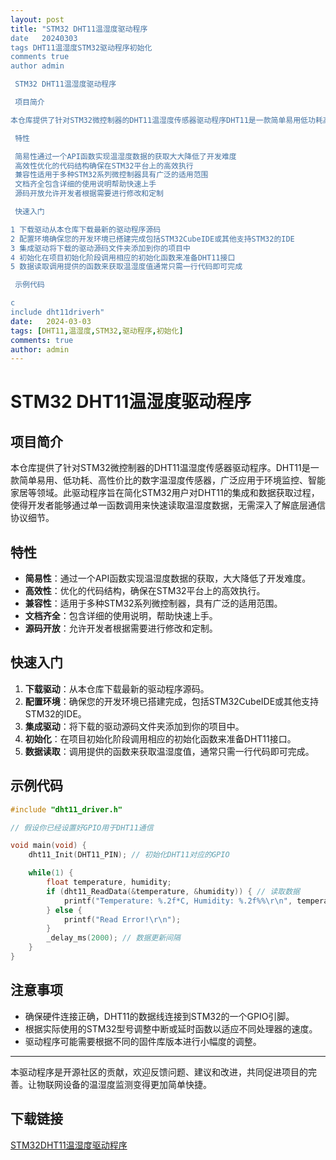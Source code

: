 ```yaml
---
layout: post
title: "STM32 DHT11温湿度驱动程序
date   20240303
tags DHT11温湿度STM32驱动程序初始化
comments true
author admin

 STM32 DHT11温湿度驱动程序

 项目简介

本仓库提供了针对STM32微控制器的DHT11温湿度传感器驱动程序DHT11是一款简单易用低功耗高性价比的数字温湿度传感器广泛应用于环境监控智能家居等领域此驱动程序旨在简化STM32用户对DHT11的集成和数据获取过程使得开发者能够通过单一函数调用来快速读取温湿度数据无需深入了解底层通信协议细节

 特性

 简易性通过一个API函数实现温湿度数据的获取大大降低了开发难度
 高效性优化的代码结构确保在STM32平台上的高效执行
 兼容性适用于多种STM32系列微控制器具有广泛的适用范围
 文档齐全包含详细的使用说明帮助快速上手
 源码开放允许开发者根据需要进行修改和定制

 快速入门

1 下载驱动从本仓库下载最新的驱动程序源码
2 配置环境确保您的开发环境已搭建完成包括STM32CubeIDE或其他支持STM32的IDE
3 集成驱动将下载的驱动源码文件夹添加到你的项目中
4 初始化在项目初始化阶段调用相应的初始化函数来准备DHT11接口
5 数据读取调用提供的函数来获取温湿度值通常只需一行代码即可完成

 示例代码

c
include dht11driverh"
date:   2024-03-03
tags: [DHT11,温湿度,STM32,驱动程序,初始化]
comments: true
author: admin
---
```

# STM32 DHT11温湿度驱动程序

## 项目简介

本仓库提供了针对STM32微控制器的DHT11温湿度传感器驱动程序。DHT11是一款简单易用、低功耗、高性价比的数字温湿度传感器，广泛应用于环境监控、智能家居等领域。此驱动程序旨在简化STM32用户对DHT11的集成和数据获取过程，使得开发者能够通过单一函数调用来快速读取温湿度数据，无需深入了解底层通信协议细节。

## 特性

- **简易性**：通过一个API函数实现温湿度数据的获取，大大降低了开发难度。
- **高效性**：优化的代码结构，确保在STM32平台上的高效执行。
- **兼容性**：适用于多种STM32系列微控制器，具有广泛的适用范围。
- **文档齐全**：包含详细的使用说明，帮助快速上手。
- **源码开放**：允许开发者根据需要进行修改和定制。

## 快速入门

1. **下载驱动**：从本仓库下载最新的驱动程序源码。
2. **配置环境**：确保您的开发环境已搭建完成，包括STM32CubeIDE或其他支持STM32的IDE。
3. **集成驱动**：将下载的驱动源码文件夹添加到你的项目中。
4. **初始化**：在项目初始化阶段调用相应的初始化函数来准备DHT11接口。
5. **数据读取**：调用提供的函数来获取温湿度值，通常只需一行代码即可完成。

## 示例代码

```c
#include "dht11_driver.h"

// 假设你已经设置好GPIO用于DHT11通信

void main(void) {
    dht11_Init(DHT11_PIN); // 初始化DHT11对应的GPIO

    while(1) {
        float temperature, humidity;
        if (dht11_ReadData(&temperature, &humidity)) { // 读取数据
            printf("Temperature: %.2f*C, Humidity: %.2f%%\r\n", temperature, humidity);
        } else {
            printf("Read Error!\r\n");
        }
        _delay_ms(2000); // 数据更新间隔
    }
}
```

## 注意事项

- 确保硬件连接正确，DHT11的数据线连接到STM32的一个GPIO引脚。
- 根据实际使用的STM32型号调整中断或延时函数以适应不同处理器的速度。
- 驱动程序可能需要根据不同的固件库版本进行小幅度的调整。

---

本驱动程序是开源社区的贡献，欢迎反馈问题、建议和改进，共同促进项目的完善。让物联网设备的温湿度监测变得更加简单快捷。

## 下载链接

[STM32DHT11温湿度驱动程序](https://pan.quark.cn/s/6cdad88dff56)